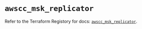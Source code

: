 # `awscc_msk_replicator`

Refer to the Terraform Registory for docs: [`awscc_msk_replicator`](https://registry.terraform.io/providers/hashicorp/awscc/0.70.0/docs/resources/msk_replicator).
